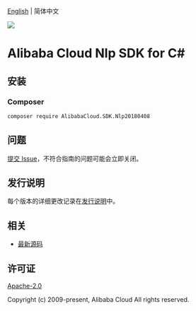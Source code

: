 [English](README.md) | 简体中文

![](https://aliyunsdk-pages.alicdn.com/icons/AlibabaCloud.svg)

# Alibaba Cloud Nlp SDK for C#

## 安装

### Composer

```bash
composer require AlibabaCloud.SDK.Nlp20180408
```

## 问题

[提交 Issue](https://github.com/aliyun/alibabacloud-csharp-sdk/issues/new)，不符合指南的问题可能会立即关闭。

## 发行说明

每个版本的详细更改记录在[发行说明](./ChangeLog.md)中。

## 相关

* [最新源码](https://github.com/aliyun/alibabacloud-csharp-sdk/)

## 许可证

[Apache-2.0](http://www.apache.org/licenses/LICENSE-2.0)

Copyright (c) 2009-present, Alibaba Cloud All rights reserved.
